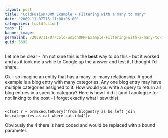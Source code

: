 ```yaml
---
layout: post
title: "ColdFusion/ORM Example - Filtering with a many to many"
date: "2009-11-07T13:11:00+06:00"
categories: [coldfusion]
tags: []
banner_image: 
permalink: /2009/11/07/ColdFusionORM-Example-Filtering-with-a-many-to-many
guid: 3595
---
```


Let me be clear - I'm not sure this is the <b>best</b> way to do this - but it worked and as it took me a while to Google up the answer and test it, I thought I'd share.

Ok - so imagine an entity that has a many-to-many relationship. A good example is a blog entry with many categories. Any one blog entry may have multiple categories assigned to it. How would you write a query to return all blog entries in a specific category? Here is how I did it (and I apologize for not linking to the post - I forget exactly what I saw this):

<code>
&lt;cfset r = ormExecuteQuery("from blogentry as be left join be.categories as cat where cat.id=4")&gt;
</code>

Obviously the 4 there is hard coded and would be replaced with a bound parameter.